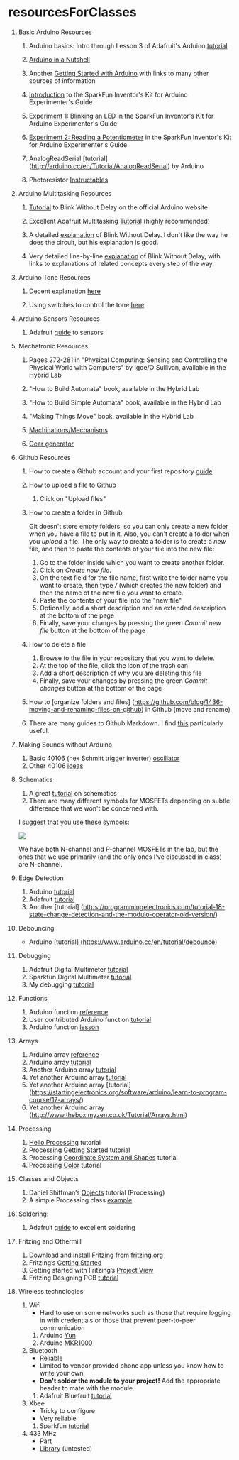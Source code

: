 # resourcesForClasses

1. Basic Arduino Resources

	1. Arduino basics: Intro through Lesson 3 of Adafruit's Arduino [tutorial](http://www.ladyada.net/learn/arduino/index.html)

	1. [Arduino in a Nutshell](http://hci.rwth-aachen.de/arduino)

	1. Another [Getting Started with
	Arduino](http://reboot.yoha.co.uk/index.php?title=Getting_Started_with_Arduino)
		with links to many other sources of information

	4. [Introduction](https://learn.sparkfun.com/tutorials/sik-experiment-guide-for-arduino---v32/introduction-sik-arduino-uno)
	to the SparkFun Inventor's Kit for Arduino Experimenter's Guide

	5. [Experiment 1: Blinking an LED](
	https://learn.sparkfun.com/tutorials/sik-experiment-guide-for-arduino---v32/experiment-1-blinking-an-led)
	in the SparkFun Inventor's Kit for Arduino Experimenter's Guide

	6. [Experiment 2: Reading a
	Potentiometer](https://learn.sparkfun.com/tutorials/sik-experiment-guide-for-arduino---v32/experiment-2-reading-a-potentiometer)
	in the SparkFun Inventor's Kit for Arduino Experimenter's Guide

	2. AnalogReadSerial [tutorial]
	(http://arduino.cc/en/Tutorial/AnalogReadSerial)
	by Arduino

	3. Photoresistor
	[Instructables](http://www.instructables.com/id/How-to-Use-a-Light-Dependent-Resistor-LDR/)

1. Arduino Multitasking Resources

	1. [Tutorial](https://www.arduino.cc/en/Tutorial/BlinkWithoutDelay)
	to Blink Without Delay on the official Arduino website

	1. Excellent Adafruit Multitasking
	[Tutorial](https://learn.adafruit.com/multi-tasking-the-arduino-part-1?view=all)
	(highly recommended)

	2. A detailed
	[explanation](https://programmingelectronics.com/tutorial-16-blink-an-led-without-using-the-delay-function-old-version/) of Blink Without Delay. I don't like the way he
	does the circuit, but his explanation is good.

	3. Very detailed line-by-line
	[explanation](https://www.baldengineer.com/blink-without-delay-explained.html)
	of Blink Without Delay, with links
	to explanations of related concepts every step of the way.

1. Arduino Tone Resources

	1. Decent explanation
	[here](https://programmingelectronics.com/an-easy-way-to-make-noise-with-arduino-using-tone/)

	2. Using switches to control the tone
	[here](http://arduino-tutorials.eu/creating-sounds-with-arduino-buzzer)

1. Arduino Sensors Resources

	1. Adafruit [guide](http://www.ladyada.net/learn/sensors/) to sensors


2. Mechatronic Resources

	1. Pages 272-281 in "Physical Computing: Sensing and Controlling the
	Physical World with Computers" by Igoe/O'Sullivan, available in the
	Hybrid Lab

	1. "How to Build Automata" book, available in the Hybrid Lab

	1. "How to Build Simple Automata" book, available in the Hybrid Lab

	1. "Making Things Move" book, available in the Hybrid Lab 

	1. [Machinations/Mechanisms](doc/machinations-mechanisms.pdf)
	
	1. [Gear generator](http://www.geargenerator.com)

3. Github Resources

	1. How to create a Github account and your first repository
	[guide](https://github.com/zamfi/github-guide)

	2. How to upload a file to Github
		1. Click on "Upload files"
	3. How to create a folder in Github

		Git doesn't store empty folders, so you can only create a new folder when
		you have a file to put in it. Also, you can't create a folder
		when you _upload_ a file. The only way to create a folder is 
		to create a _new_ file, and then to paste the contents of your file into 
		the new file:
		1. Go to the folder inside which you want to create another folder.
		2. Click on _Create new file_.
		3. On the text field for the file name, first write the folder name you
			 want to create, then type _/_ (which creates the new folder) and then
			 the name of the new file you want to create.
		4. Paste the contents of your file into the "new file"
		4. Optionally, add a short description and an extended description at
			the bottom of the page
		5. Finally, save your changes by pressing the green _Commit new file_
			button at the bottom of the page
	4. How to delete a file
		1. Browse to the file in your repository that you want to delete.
		2. At the top of the file, click the icon of the trash can
		4. Add a short description of why you are deleting this file
		5. Finally, save your changes by pressing the green _Commit changes_
			button at the bottom of the page
	4. How to [organize folders and files]
(https://github.com/blog/1436-moving-and-renaming-files-on-github) 
		in Github (move and rename)

	5. There are many guides to Github Markdown. I find
	[this](https://github.com/adam-p/markdown-here/wiki/Markdown-Cheatsheet)
	particularly useful.

4. Making Sounds without Arduino
	1. Basic 40106 (hex Schmitt trigger inverter)
	    [oscillator](http://fluxmonkey.com/electronoize/40106Oscillator.htm)
	2. Other 40106 [ideas](http://bleeplabs.com/rad-fi-analog/)

5. Schematics
	1. A great
	[tutorial](https://learn.sparkfun.com/tutorials/how-to-read-a-schematic) on
	schematics
	2. There are many different symbols for MOSFETs depending on subtle
	difference that we won't be concerned with. 
	
    I suggest that you use these symbols:

    ![](http://www.electrotechservices.com/electronics/images/metal_oxide_semiconductor_fet_symbol.jpg)

    We have both N-channel and P-channel MOSFETs in the lab, but the ones that
	  we use primarily (and the only ones I've discussed in class) are N-channel.

5. Edge Detection 
	1. Arduino [tutorial](https://www.arduino.cc/en/Tutorial/StateChangeDetection)
	2. Adafruit 
		[tutorial](http://www.ladyada.net/learn/arduino/lesson5.html)
	3. Another 
		[tutorial]
		(https://programmingelectronics.com/tutorial-18-state-change-detection-and-the-modulo-operator-old-version/)

5. Debouncing
	- Arduino
		[tutorial]
		(https://www.arduino.cc/en/tutorial/debounce)

6. Debugging
	1. Adafruit Digital Multimeter
	[tutorial](https://learn.adafruit.com/multimeters?view=all)
	1. Sparkfun Digital Multimeter
	[tutorial](https://learn.sparkfun.com/tutorials/how-to-use-a-multimeter)
	1. My debugging
	[tutorial](http://teachmetomake.com/wordpress/debugging-circuits)

7. Functions
	1. Arduino function
	[reference](https://www.arduino.cc/en/Reference/FunctionDeclaration)
	1. User contributed Arduino function 
	[tutorial](http://playground.arduino.cc/Code/Function)
	1. Arduino function
	[lesson](https://startingelectronics.org/software/arduino/learn-to-program-course/15-functions/)

8. Arrays 
	1. Arduino array [reference](https://www.arduino.cc/en/Reference/Array)
	1. Arduino array [tutorial](https://www.arduino.cc/en/Tutorial/Arrays)
	1. Another Arduino array
	[tutorial](https://programmingelectronics.com/tutorial-13-how-to-use-arrays-with-arduino/)
	1. Yet another Arduino array
	[tutorial](https://www.tutorialspoint.com/arduino/arduino_arrays.htm)
	1. Yet another Arduino array
		[tutorial]
		(https://startingelectronics.org/software/arduino/learn-to-program-course/17-arrays/)
	1. Yet another Arduino array
		(http://www.thebox.myzen.co.uk/Tutorial/Arrays.html)

9. Processing
	1. [Hello Processing](http://hello.processing.org/)
	tutorial
	2. Processing [Getting Started](http://processing.org/tutorials/gettingstarted/)
	tutorial
	3. Processing [Coordinate System and Shapes](http://processing.org/tutorials/drawing/)
	tutorial
	4. Processing [Color](http://processing.org/tutorials/color/) tutorial

10. Classes and Objects
	1. Daniel Shiffman’s [Objects](https://processing.org/tutorials/objects/)
	tutorial (Processing)
	2. A simple Processing class
	[example](http://teachmetomake.com/wordpress/simple-processing-class-example)

11. Soldering:
	1. Adafruit 
	[guide](https://learn.adafruit.com/adafruit-guide-excellent-soldering?view=all)
	to excellent soldering

12. Fritzing and Othermill
	1. Download and install Fritzing from [fritzing.org](http://www.fritzing.org)
	2. Fritzing’s [Getting Started](http://fritzing.org/learning/get-started/)
	3. Getting started with Fritzing’s [Project
	View](http://fritzing.org/learning/get-started/project-view/)
	4. Fritzing Designing
	PCB [tutorial](http://fritzing.org/learning/tutorials/designing-pcb/)

13. Wireless technologies
	1. Wifi
		- Hard to use on some networks such as those that require logging in
			with credentials or those that prevent peer-to-peer communication
		1. Arduino [Yun](https://www.arduino.cc/en/Guide/ArduinoYunLin)
		1. Arduino [MKR1000](https://www.arduino.cc/en/Guide/MKR1000)
	2. Bluetooth 
		- Reliable
		- Limited to vendor provided phone app unless you know how to write your
			own
		- __Don't solder the module to your project!__ 
			Add the appropriate header to mate with the module.
		1. Adafruit Bluefruit [tutorial](http://teachmetomake.com/wordpress/adafruit-bluefruit-arduino)
	3. Xbee
		- Tricky to configure
		- Very reliable
		1. Sparkfun [tutorial](https://learn.sparkfun.com/tutorials/xbee-shield-hookup-guide)
	4. 433 MHz
		- [Part](http://www.oddwires.com/433-mhz-transmitter-and-receiver-modules-great-for-arduino/)
		- [Library](http://www.airspayce.com/mikem/arduino/RadioHead/)
			(untested)
